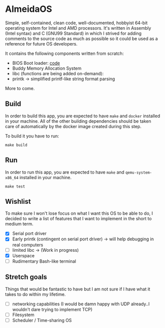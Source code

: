 # AlmeidaOS


Simple, self-contained, clean code, well-documented, hobbyist 64-bit operating system for Intel and AMD processors. It's written in Assembly (Intel syntax) and C (GNU99 Standard) in which I strived for adding comments to the source code as much as possible so it could be used as a reference for future OS developers.

It contains the following components written from scratch:

- BIOS Boot loader: [code](src/boot)
- Buddy Memory Allocation System
- libc (functions are being added on-demand): 
- printk -> simplified printf-like string format parsing

More to come.

## Build
In order to build this app, you are expected to have `make` and `docker` installed in your machine. All of the other building dependencies should be taken care of automatically by the docker image created during this step.

To build it you have to run:

```{shell}
make build
```

## Run
In order to run this app, you are expected to have `make` and `qemu-system-x86_64` installed in your machine.

```{shell}
make test
```

## Wishlist
To make sure I won't lose focus on what I want this OS to be able to do, I decided to write a list of features
that I want to implement in the short to medium term.

- [X] Serial port driver
- [X] Early printk (contingent on serial port driver) -> will help debugging in real computers
- [ ] limited libc -> (Work in progress)
- [X] Userspace
- [ ] Rudimentary Bash-like terminal

## Stretch goals
Things that would be fantastic to have but I am not sure if I have what it takes to do within my lifetime.

- [ ] networking capabilities (I would be damn happy with UDP already..I wouldn't dare trying to implement TCP)
- [ ] Filesystem
- [ ] Scheduler / Time-sharing OS
